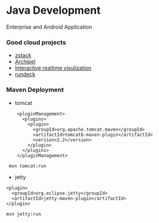 # Java Development
Enterprise and Android Application

### Good cloud projects

- [zstack](https://github.com/zstackorg/zstack)
- [Archipel](https://github.com/ArchipelProject/Archipel)
- [Interactive realtime visulization](https://github.com/bokeh/bokeh)
- [rundeck](https://github.com/rundeck/rundeck)


### Maven Deployment

- tomcat

```
    <pluginManagement>
      <plugins>
        <plugin>
          <groupId>org.apache.tomcat.maven</groupId>
          <artifactId>tomcat6-maven-plugin</artifactId>
          <version>2.2</version>
        </plugin>
      </plugins>
    </pluginManagement>  
```
` mvn tomcat:run`

- jetty

```
<plugin>
  <groupId>org.eclipse.jetty</groupId>
  <artifactId>jetty-maven-plugin</artifactId>
</plugin>
```
`mvn jetty:run`
